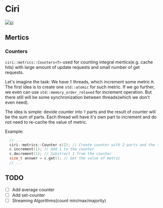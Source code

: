 # Ciri
[![ci](https://github.com/codeworse/Ciri/actions/workflows/c-cpp.yml/badge.svg)](https://github.com/codeworse/Ciri/actions/workflows/c-cpp.yml)&nbsp;
## Mertics
### Counters
`ciri::metrics::Counters<T>` used for counting integral mertics(e.g. cache hits) with large amount of update requests and small number of get requests.

Let's imagine the task: We have `T` threads, which increment some metric `M`. The first idea is to create one `std::atomic` for such metric. If we go further, we even can use `std::memory_order_relaxed` for increment operation. But there still will be some synchronization between threads(which we don't even need). 

The idea is simple:  devide counter into `T` parts and the result of counter will be the sum of parts. Each thread will have it's own part to increment and do not need to re-cache the value of metric.

Example:
```C++
  // ...
  ciri::metrics::Counter c(2); // Create counter with 2 parts and the type of metric is size_t(default)
  c.increment(1); // Add 1 to the counter
  c.decrement(1); // Substract 1 from the counter
  size_t answer = c.get(); // Get the value of metric
  // ...
```

## TODO
- [ ] Add average counter
- [ ] Add set-counter
- [ ] Streaming Algorithms(count min/max/majority)
